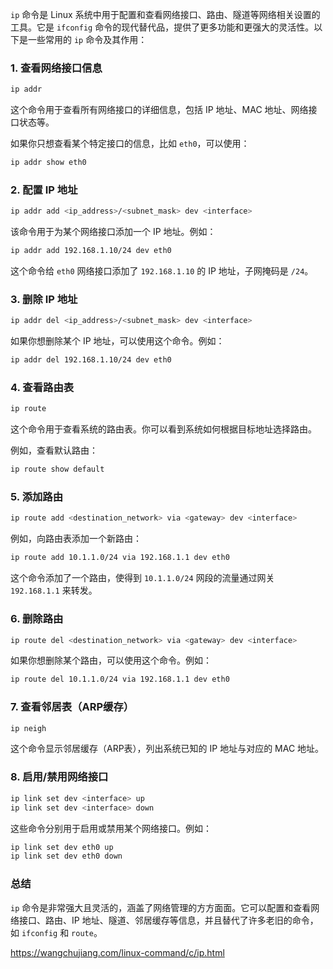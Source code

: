 `ip` 命令是 Linux 系统中用于配置和查看网络接口、路由、隧道等网络相关设置的工具。它是 `ifconfig` 命令的现代替代品，提供了更多功能和更强大的灵活性。以下是一些常用的 `ip` 命令及其作用：

### 1. **查看网络接口信息**
```bash
ip addr
```
这个命令用于查看所有网络接口的详细信息，包括 IP 地址、MAC 地址、网络接口状态等。

如果你只想查看某个特定接口的信息，比如 `eth0`，可以使用：
```bash
ip addr show eth0
```

### 2. **配置 IP 地址**
```bash
ip addr add <ip_address>/<subnet_mask> dev <interface>
```
该命令用于为某个网络接口添加一个 IP 地址。例如：
```bash
ip addr add 192.168.1.10/24 dev eth0
```
这个命令给 `eth0` 网络接口添加了 `192.168.1.10` 的 IP 地址，子网掩码是 `/24`。

### 3. **删除 IP 地址**
```bash
ip addr del <ip_address>/<subnet_mask> dev <interface>
```
如果你想删除某个 IP 地址，可以使用这个命令。例如：
```bash
ip addr del 192.168.1.10/24 dev eth0
```

### 4. **查看路由表**
```bash
ip route
```
这个命令用于查看系统的路由表。你可以看到系统如何根据目标地址选择路由。

例如，查看默认路由：
```bash
ip route show default
```

### 5. **添加路由**
```bash
ip route add <destination_network> via <gateway> dev <interface>
```
例如，向路由表添加一个新路由：
```bash
ip route add 10.1.1.0/24 via 192.168.1.1 dev eth0
```
这个命令添加了一个路由，使得到 `10.1.1.0/24` 网段的流量通过网关 `192.168.1.1` 来转发。

### 6. **删除路由**
```bash
ip route del <destination_network> via <gateway> dev <interface>
```
如果你想删除某个路由，可以使用这个命令。例如：
```bash
ip route del 10.1.1.0/24 via 192.168.1.1 dev eth0
```

### 7. **查看邻居表（ARP缓存）**
```bash
ip neigh
```
这个命令显示邻居缓存（ARP表），列出系统已知的 IP 地址与对应的 MAC 地址。

### 8. **启用/禁用网络接口**
```bash
ip link set dev <interface> up
ip link set dev <interface> down
```
这些命令分别用于启用或禁用某个网络接口。例如：
```bash
ip link set dev eth0 up
ip link set dev eth0 down
```

### 总结
`ip` 命令是非常强大且灵活的，涵盖了网络管理的方方面面。它可以配置和查看网络接口、路由、IP 地址、隧道、邻居缓存等信息，并且替代了许多老旧的命令，如 `ifconfig` 和 `route`。



https://wangchujiang.com/linux-command/c/ip.html